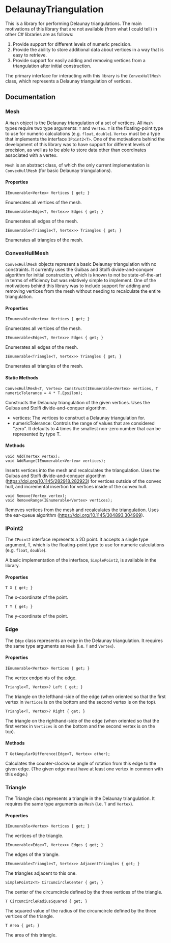 # DelaunayTriangulation
This is a library for performing Delaunay triangulations. The main motivations of this library that are not available (from what I could tell) in other C# libraries are as follows:
1. Provide support for different levels of numeric precision.
2. Provide the ability to store additional data about vertices in a way that is easy to retrieve.
3. Provide support for easily adding and removing vertices from a triangulation after initial construction.

The primary interface for interacting with this library is the `ConvexHullMesh` class, which represents a Delaunay triangulation of vertices.

## Documentation
### Mesh
A `Mesh` object is the Delaunay triangulation of a set of vertices. All `Mesh` types require two type arguments: `T` and `Vertex`. `T` is the floating-point type to use for numeric calculations (e.g. `float`, `double`). `Vertex` must be a type that implements the interface `IPoint2<T>`. One of the motivations behind the development of this library was to have support for different levels of precision, as well as to be able to store data other than coordinates associated with a vertex.

`Mesh` is an abstract class, of which the only current implementation is `ConvexHullMesh` (for basic Delaunay triangulations).

#### Properties
    IEnumerable<Vertex> Vertices { get; }

Enumerates all vertices of the mesh.

    IEnumerable<Edge<T, Vertex>> Edges { get; }

Enumerates all edges of the mesh.

    IEnumerable<Triangle<T, Vertex>> Triangles { get; }

Enumerates all triangles of the mesh.

### ConvexHullMesh
`ConvexHullMesh` objects represent a basic Delaunay triangulation with no constraints. It currently uses the Guibas and Stolfi divide-and-conquer algorithm for initial construction, which is known to not be state-of-the-art in terms of efficiency but was relatively simple to implement. One of the motivations behind this library was to include support for adding and removing vertices from the mesh without needing to recalculate the entire triangulation.

#### Properties
    IEnumerable<Vertex> Vertices { get; }

Enumerates all vertices of the mesh.

    IEnumerable<Edge<T, Vertex>> Edges { get; }

Enumerates all edges of the mesh.

    IEnumerable<Triangle<T, Vertex>> Triangles { get; }

Enumerates all triangles of the mesh.

#### Static Methods
    ConvexHullMesh<T, Vertex> Construct(IEnumerable<Vertex> vertices, T numericTolerance = 4 * T.Epsilon);

Constructs the Delaunay triangulation of the given vertices. Uses the Guibas and Stolfi divide-and-conquer algorithm.
* vertices: The vertices to construct a Delaunay triangulation for.
* numericTolerance: Controls the range of values that are considered "zero". It defaults to 4 times the smallest non-zero number that can be represented by type T.

#### Methods
    void Add(Vertex vertex);
    void AddRange(IEnumerable<Vertex> vertices);

Inserts vertices into the mesh and recalculates the triangulation. Uses the Guibas and Stolfi divide-and-conquer algorithm (https://doi.org/10.1145/282918.282923) for vertices outside of the convex hull, and incremental insertion for vertices inside of the convex hull.

    void Remove(Vertex vertex);
    void RemoveRange(IEnumerable<Vertex> vertices);

Removes vertices from the mesh and recalculates the triangulation. Uses the ear-queue algorithm (https://doi.org/10.1145/304893.304969).

### IPoint2
The `IPoint2` interface represents a 2D point. It accepts a single type argument, `T`, which is the floating-point type to use for numeric calculations (e.g. `float`, `double`).

A basic implementation of the interface, `SimplePoint2`, is available in the library.

#### Properties
    T X { get; }

The x-coordinate of the point.

    T Y { get; }

The y-coordinate of the point.

### Edge
The `Edge` class represents an edge in the Delaunay triangulation. It requires the same type arguments as `Mesh` (i.e. `T` and `Vertex`).

#### Properties
    IEnumerable<Vertex> Vertices { get; }

The vertex endpoints of the edge.

    Triangle<T, Vertex>? Left { get; }

The triangle on the lefthand-side of the edge (when oriented so that the first vertex in `Vertices` is on the bottom and the second vertex is on the top).

    Triangle<T, Vertex>? Right { get; }

The triangle on the righthand-side of the edge (when oriented so that the first vertex in `Vertices` is on the bottom and the second vertex is on the top).

#### Methods
    T GetAngularDifference(Edge<T, Vertex> other);

Calculates the counter-clockwise angle of rotation from this edge to the given edge. (The given edge must have at least one vertex in common with this edge.)

### Triangle
The Triangle class represents a triangle in the Delaunay triangulation. It requires the same type arguments as `Mesh` (i.e. `T` and `Vertex`).

#### Properties
    IEnumerable<Vertex> Vertices { get; }

The vertices of the triangle.

    IEnumerable<Edge<T, Vertex>> Edges { get; }

The edges of the triangle.

    IEnumerable<Triangle<T, Vertex>> AdjacentTriangles { get; }

The triangles adjacent to this one.

    SimplePoint2<T> CircumcircleCenter { get; }

The center of the circumcircle defined by the three vertices of the triangle.

    T CircumcircleRadiusSquared { get; }

The squared value of the radius of the circumcircle defined by the three vertices of the triangle.

    T Area { get; }

The area of this triangle.

